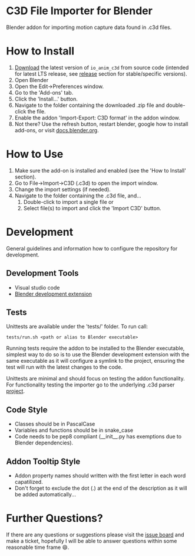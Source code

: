 # C3D File Importer for Blender

Blender addon for importing motion capture data found in .c3d files.

# How to Install

1. [Download](https://github.com/MattiasFredriksson/io_anim_c3d/archive/master.zip) the latest version of `io_anim_c3d` from source code (intended for latest LTS release, see [release](https://github.com/MattiasFredriksson/io_anim_c3d/releases) section for stable/specific versions).
2. Open Blender
3. Open the Edit->Preferences window.
4. Go to the 'Add-ons' tab.
5. Click the 'Install...' button.
6. Navigate to the folder containing the downloaded .zip file and double-click the file.
7. Enable the addon 'Import-Export: C3D format' in the addon window.
8. Not there? Use the refresh button, restart blender, google how to install add-ons, or visit [docs.blender.org](https://docs.blender.org/manual/en/latest/editors/preferences/addons.html).


# How to Use

1. Make sure the add-on is installed and enabled (see the 'How to Install' section).
2. Go to File->Import->C3D (.c3d) to open the import window.
3. Change the import settings (if needed).
4. Navigate to the folder containing the .c3d file, and... 
    1. Double-click to import a single file or
    2. Select file(s) to import and click the 'Import C3D' button.

# Development

General guidelines and information how to configure the repository for development.

Development Tools
-------
- Visual studio code
- [Blender development extension](https://marketplace.visualstudio.com/items?itemName=JacquesLucke.blender-development)

Tests
-------
Unittests are available under the 'tests/' folder. To run call:

`tests/run.sh <path or alias to Blender executable>`

Running tests require the addon to be installed to the Blender executable, simplest way to do so is to use the Blender development extension with the same executable as it will configure a symlink to the project, ensuring the test will run with the latest changes to the code.

Unittests are minimal and should focus on testing the addon functionality. For functionality testing the importer go to the underlying .c3d parser [project](https://github.com/MattiasFredriksson/py-c3d).


Code Style
-------
- Classes should be in PascalCase
- Variables and functions should be in snake_case
- Code needs to be pep8 compliant (\_\_init\_\_.py has exemptions due to Blender dependencies).

Addon Tooltip Style
-------

- Addon property names should written with the first letter in each word capatilized.
- Don't forget to exclude the dot (.) at the end of the description as it will be added automatically...

# Further Questions?

If there are any questions or suggestions please visit the [issue board](https://github.com/MattiasFredriksson/io_anim_c3d/issues) and make a ticket, hopefully I will be able to answer questions within some reasonable time frame 😄.